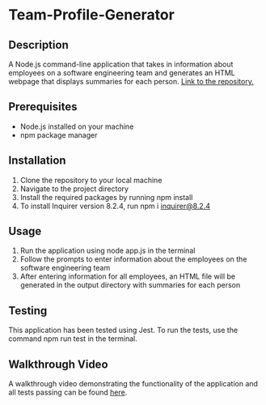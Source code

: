 # Team-Profile-Generator

## Description

A Node.js command-line application that takes in information about employees on a software engineering team and generates an HTML webpage that displays summaries for each person. [Link to the repository.](https://github.com/ValFin96/Team-Profile-Generator.git)

## Prerequisites
* Node.js installed on your machine
* npm package manager

## Installation
1. Clone the repository to your local machine
2. Navigate to the project directory
3. Install the required packages by running npm install
4. To install Inquirer version 8.2.4, run npm i inquirer@8.2.4

## Usage
1. Run the application using node app.js in the terminal
2. Follow the prompts to enter information about the employees on the software engineering team
3. After entering information for all employees, an HTML file will be generated in the output directory with summaries for each person

## Testing
This application has been tested using Jest. To run the tests, use the command npm run test in the terminal.

## Walkthrough Video
A walkthrough video demonstrating the functionality of the application and all tests passing can be found [here](https://drive.google.com/file/d/146Ir8ekEEyv80ZR8hzmFKF2E3JoRKSGI/view).


